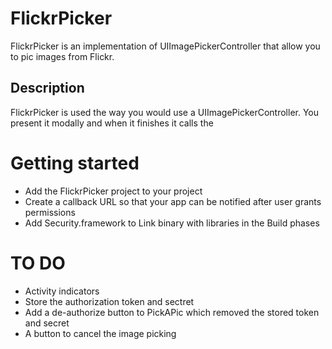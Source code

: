 # FlickrPicker

FlickrPicker is an implementation of UIImagePickerController that allow you to pic images from Flickr.

## Description

FlickrPicker is used the way you would use a UIImagePickerController. You present it modally and when it finishes it calls the

# Getting started

* Add the FlickrPicker project to your project
* Create a callback URL so that your app can be notified after user grants permissions
* Add Security.framework to Link binary with libraries in the Build phases


# TO DO

* Activity indicators
* Store the authorization token and sectret
* Add a de-authorize button to PickAPic which removed the stored token and secret
* A button to cancel the image picking

